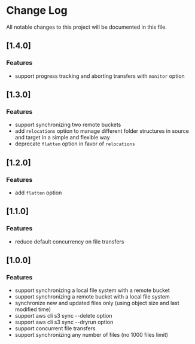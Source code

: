 # Change Log

All notable changes to this project will be documented in this file.

## [1.4.0]

### Features

* support progress tracking and aborting transfers with ``monitor`` option

## [1.3.0]

### Features

* support synchronizing two remote buckets
* add ``relocations`` option to manage different folder structures in source and target in a simple and flexible way 
* deprecate ``flatten`` option in favor of ``relocations``

## [1.2.0]

### Features

* add ``flatten`` option

## [1.1.0]

### Features

* reduce default concurrency on file transfers

## [1.0.0]

### Features

* support synchronizing a local file system with a remote bucket
* support synchronizing a remote bucket with a local file system
* synchronize new and updated files only (using object size and last modified time)
* support aws cli s3 sync --delete option
* support aws cli s3 sync --dryrun option
* support concurrent file transfers
* support synchronizing any number of files (no 1000 files limit)
